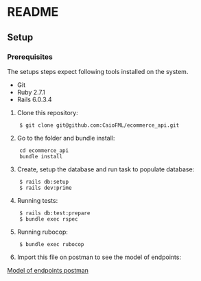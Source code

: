 # README

## Setup 

### Prerequisites

The setups steps expect following tools installed on the system.

- Git
- Ruby 2.7.1
- Rails 6.0.3.4

1. Clone this repository:

```
    $ git clone git@github.com:CaioFML/ecommerce_api.git
```

2. Go to the folder and bundle install:

```
    cd ecommerce_api
    bundle install
```

3. Create, setup the database and run task to populate database:

```
    $ rails db:setup
    $ rails dev:prime
```

4. Running tests:

```
    $ rails db:test:prepare
    $ bundle exec rspec
```

5. Running rubocop:

```
    $ bundle exec rubocop
```

6. Import this file on postman to see the model of endpoints:

[Model of endpoints postman](https://drive.google.com/file/d/1J_nygNiWBJNwdIFewSkEVqlS7RgthJrR/view?usp=sharing)